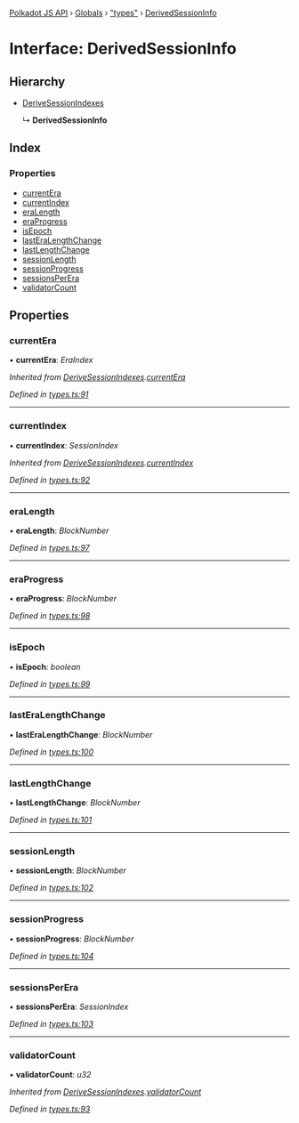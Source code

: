 [Polkadot JS API](../README.md) › [Globals](../globals.md) › ["types"](../modules/_types_.md) › [DerivedSessionInfo](_types_.derivedsessioninfo.md)

# Interface: DerivedSessionInfo

## Hierarchy

* [DeriveSessionIndexes](_types_.derivesessionindexes.md)

  ↳ **DerivedSessionInfo**

## Index

### Properties

* [currentEra](_types_.derivedsessioninfo.md#currentera)
* [currentIndex](_types_.derivedsessioninfo.md#currentindex)
* [eraLength](_types_.derivedsessioninfo.md#eralength)
* [eraProgress](_types_.derivedsessioninfo.md#eraprogress)
* [isEpoch](_types_.derivedsessioninfo.md#isepoch)
* [lastEraLengthChange](_types_.derivedsessioninfo.md#lasteralengthchange)
* [lastLengthChange](_types_.derivedsessioninfo.md#lastlengthchange)
* [sessionLength](_types_.derivedsessioninfo.md#sessionlength)
* [sessionProgress](_types_.derivedsessioninfo.md#sessionprogress)
* [sessionsPerEra](_types_.derivedsessioninfo.md#sessionsperera)
* [validatorCount](_types_.derivedsessioninfo.md#validatorcount)

## Properties

###  currentEra

• **currentEra**: *EraIndex*

*Inherited from [DeriveSessionIndexes](_types_.derivesessionindexes.md).[currentEra](_types_.derivesessionindexes.md#currentera)*

*Defined in [types.ts:91](https://github.com/polkadot-js/api/blob/c44cb1858e/packages/api-derive/src/types.ts#L91)*

___

###  currentIndex

• **currentIndex**: *SessionIndex*

*Inherited from [DeriveSessionIndexes](_types_.derivesessionindexes.md).[currentIndex](_types_.derivesessionindexes.md#currentindex)*

*Defined in [types.ts:92](https://github.com/polkadot-js/api/blob/c44cb1858e/packages/api-derive/src/types.ts#L92)*

___

###  eraLength

• **eraLength**: *BlockNumber*

*Defined in [types.ts:97](https://github.com/polkadot-js/api/blob/c44cb1858e/packages/api-derive/src/types.ts#L97)*

___

###  eraProgress

• **eraProgress**: *BlockNumber*

*Defined in [types.ts:98](https://github.com/polkadot-js/api/blob/c44cb1858e/packages/api-derive/src/types.ts#L98)*

___

###  isEpoch

• **isEpoch**: *boolean*

*Defined in [types.ts:99](https://github.com/polkadot-js/api/blob/c44cb1858e/packages/api-derive/src/types.ts#L99)*

___

###  lastEraLengthChange

• **lastEraLengthChange**: *BlockNumber*

*Defined in [types.ts:100](https://github.com/polkadot-js/api/blob/c44cb1858e/packages/api-derive/src/types.ts#L100)*

___

###  lastLengthChange

• **lastLengthChange**: *BlockNumber*

*Defined in [types.ts:101](https://github.com/polkadot-js/api/blob/c44cb1858e/packages/api-derive/src/types.ts#L101)*

___

###  sessionLength

• **sessionLength**: *BlockNumber*

*Defined in [types.ts:102](https://github.com/polkadot-js/api/blob/c44cb1858e/packages/api-derive/src/types.ts#L102)*

___

###  sessionProgress

• **sessionProgress**: *BlockNumber*

*Defined in [types.ts:104](https://github.com/polkadot-js/api/blob/c44cb1858e/packages/api-derive/src/types.ts#L104)*

___

###  sessionsPerEra

• **sessionsPerEra**: *SessionIndex*

*Defined in [types.ts:103](https://github.com/polkadot-js/api/blob/c44cb1858e/packages/api-derive/src/types.ts#L103)*

___

###  validatorCount

• **validatorCount**: *u32*

*Inherited from [DeriveSessionIndexes](_types_.derivesessionindexes.md).[validatorCount](_types_.derivesessionindexes.md#validatorcount)*

*Defined in [types.ts:93](https://github.com/polkadot-js/api/blob/c44cb1858e/packages/api-derive/src/types.ts#L93)*
